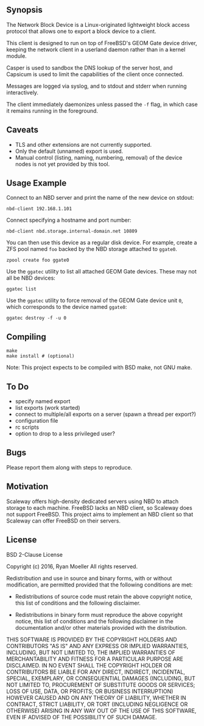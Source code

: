 ## Synopsis

The Network Block Device is a Linux-originated lightweight block access
protocol that allows one to export a block device to a client.

This client is designed to run on top of FreeBSD's GEOM Gate device driver,
keeping the network client in a userland daemon rather than in a kernel
module.

Casper is used to sandbox the DNS lookup of the server host, and Capsicum
is used to limit the capabilities of the client once connected.

Messages are logged via syslog, and to stdout and stderr when running
interactively.

The client immediately daemonizes unless passed the `-f` flag, in which
case it remains running in the foreground.

## Caveats

* TLS and other extensions are not currently supported.
* Only the default (unnamed) export is used.
* Manual control (listing, naming, numbering, removal) of the device nodes
  is not yet provided by this tool.

## Usage Example

Connect to an NBD server and print the name of the new device on stdout:

```
nbd-client 192.168.1.101
```

Connect specifying a hostname and port number:

```
nbd-client nbd.storage.internal-domain.net 10809
```

You can then use this device as a regular disk device.  For example, create
a ZFS pool named `foo` backed by the NBD storage attached to `ggate0`.

```
zpool create foo ggate0
```

Use the `ggatec` utility to list all attached GEOM Gate devices.  These may
not all be NBD devices:

```
ggatec list
```

Use the `ggatec` utility to force removal of the GEOM Gate device unit `0`,
which corresponds to the device named `ggate0`:

```
ggatec destroy -f -u 0
```

## Compiling

```
make
make install # (optional)
```

Note: This project expects to be compiled with BSD make, not GNU make.

## To Do

* specify named export
* list exports (work started)
* connect to multiple/all exports on a server (spawn a thread per export?)
* configuration file
* rc scripts
* option to drop to a less privileged user?

## Bugs

Please report them along with steps to reproduce.

## Motivation

Scaleway offers high-density dedicated servers using NBD to attach storage
to each machine.  FreeBSD lacks an NBD client, so Scaleway does not support
FreeBSD.  This project aims to implement an NBD client so that Scaleway can
offer FreeBSD on their servers.

## License

BSD 2-Clause License

Copyright (c) 2016, Ryan Moeller
All rights reserved.

Redistribution and use in source and binary forms, with or without
modification, are permitted provided that the following conditions are met:

* Redistributions of source code must retain the above copyright notice, this
  list of conditions and the following disclaimer.

* Redistributions in binary form must reproduce the above copyright notice,
  this list of conditions and the following disclaimer in the documentation
    and/or other materials provided with the distribution.

THIS SOFTWARE IS PROVIDED BY THE COPYRIGHT HOLDERS AND CONTRIBUTORS "AS IS"
AND ANY EXPRESS OR IMPLIED WARRANTIES, INCLUDING, BUT NOT LIMITED TO, THE
IMPLIED WARRANTIES OF MERCHANTABILITY AND FITNESS FOR A PARTICULAR PURPOSE ARE
DISCLAIMED. IN NO EVENT SHALL THE COPYRIGHT HOLDER OR CONTRIBUTORS BE LIABLE
FOR ANY DIRECT, INDIRECT, INCIDENTAL, SPECIAL, EXEMPLARY, OR CONSEQUENTIAL
DAMAGES (INCLUDING, BUT NOT LIMITED TO, PROCUREMENT OF SUBSTITUTE GOODS OR
SERVICES; LOSS OF USE, DATA, OR PROFITS; OR BUSINESS INTERRUPTION) HOWEVER
CAUSED AND ON ANY THEORY OF LIABILITY, WHETHER IN CONTRACT, STRICT LIABILITY,
OR TORT (INCLUDING NEGLIGENCE OR OTHERWISE) ARISING IN ANY WAY OUT OF THE USE
OF THIS SOFTWARE, EVEN IF ADVISED OF THE POSSIBILITY OF SUCH DAMAGE.
